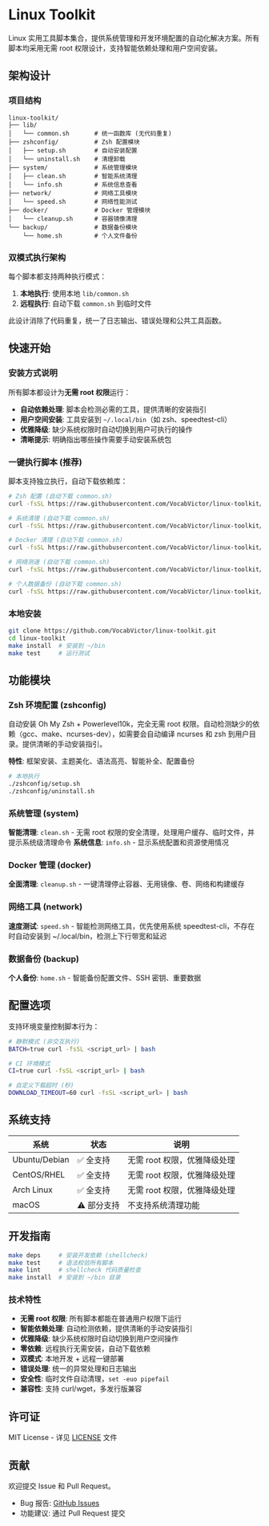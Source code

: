 # Linux Toolkit

Linux 实用工具脚本集合，提供系统管理和开发环境配置的自动化解决方案。所有脚本均采用无需 root 权限设计，支持智能依赖处理和用户空间安装。

## 架构设计

### 项目结构

```
linux-toolkit/
├── lib/
│   └── common.sh       # 统一函数库 (无代码重复)
├── zshconfig/          # Zsh 配置模块
│   ├── setup.sh        # 自动安装配置
│   └── uninstall.sh    # 清理卸载
├── system/             # 系统管理模块
│   ├── clean.sh        # 智能系统清理
│   └── info.sh         # 系统信息查看
├── network/            # 网络工具模块
│   └── speed.sh        # 网络性能测试
├── docker/             # Docker 管理模块
│   └── cleanup.sh      # 容器镜像清理
└── backup/             # 数据备份模块
    └── home.sh         # 个人文件备份
```

### 双模式执行架构

每个脚本都支持两种执行模式：

1. **本地执行**: 使用本地 `lib/common.sh`
2. **远程执行**: 自动下载 `common.sh` 到临时文件

此设计消除了代码重复，统一了日志输出、错误处理和公共工具函数。

## 快速开始

### 安装方式说明

所有脚本都设计为**无需 root 权限**运行：

- **自动依赖处理**: 脚本会检测必需的工具，提供清晰的安装指引
- **用户空间安装**: 工具安装到 `~/.local/bin`（如 zsh、speedtest-cli）
- **优雅降级**: 缺少系统权限时自动切换到用户可执行的操作
- **清晰提示**: 明确指出哪些操作需要手动安装系统包

### 一键执行脚本 (推荐)

脚本支持独立执行，自动下载依赖库：

```bash
# Zsh 配置 (自动下载 common.sh)
curl -fsSL https://raw.githubusercontent.com/VocabVictor/linux-toolkit/master/zshconfig/setup.sh | bash

# 系统清理 (自动下载 common.sh)
curl -fsSL https://raw.githubusercontent.com/VocabVictor/linux-toolkit/master/system/clean.sh | bash

# Docker 清理 (自动下载 common.sh)
curl -fsSL https://raw.githubusercontent.com/VocabVictor/linux-toolkit/master/docker/cleanup.sh | bash

# 网络测速 (自动下载 common.sh)
curl -fsSL https://raw.githubusercontent.com/VocabVictor/linux-toolkit/master/network/speed.sh | bash

# 个人数据备份 (自动下载 common.sh)
curl -fsSL https://raw.githubusercontent.com/VocabVictor/linux-toolkit/master/backup/home.sh | bash
```

### 本地安装

```bash
git clone https://github.com/VocabVictor/linux-toolkit.git
cd linux-toolkit
make install  # 安装到 ~/bin
make test     # 运行测试
```

## 功能模块

### Zsh 环境配置 (zshconfig)

自动安装 Oh My Zsh + Powerlevel10k，完全无需 root 权限。自动检测缺少的依赖（gcc、make、ncurses-dev），如需要会自动编译 ncurses 和 zsh 到用户目录。提供清晰的手动安装指引。

**特性**: 框架安装、主题美化、语法高亮、智能补全、配置备份

```bash
# 本地执行
./zshconfig/setup.sh
./zshconfig/uninstall.sh
```

### 系统管理 (system)

**智能清理**: `clean.sh` - 无需 root 权限的安全清理，处理用户缓存、临时文件，并提示系统级清理命令
**系统信息**: `info.sh` - 显示系统配置和资源使用情况

### Docker 管理 (docker)

**全面清理**: `cleanup.sh` - 一键清理停止容器、无用镜像、卷、网络和构建缓存

### 网络工具 (network)

**速度测试**: `speed.sh` - 智能检测网络工具，优先使用系统 speedtest-cli，不存在时自动安装到 ~/.local/bin，检测上下行带宽和延迟

### 数据备份 (backup)

**个人备份**: `home.sh` - 智能备份配置文件、SSH 密钥、重要数据

## 配置选项

支持环境变量控制脚本行为：

```bash
# 静默模式 (非交互执行)
BATCH=true curl -fsSL <script_url> | bash

# CI 环境模式
CI=true curl -fsSL <script_url> | bash

# 自定义下载超时 (秒)
DOWNLOAD_TIMEOUT=60 curl -fsSL <script_url> | bash
```

## 系统支持

| 系统 | 状态 | 说明 |
|------|------|------|
| Ubuntu/Debian | ✅ 全支持 | 无需 root 权限，优雅降级处理 |
| CentOS/RHEL | ✅ 全支持 | 无需 root 权限，优雅降级处理 |
| Arch Linux | ✅ 全支持 | 无需 root 权限，优雅降级处理 |
| macOS | ⚠️ 部分支持 | 不支持系统清理功能 |

## 开发指南

```bash
make deps     # 安装开发依赖 (shellcheck)
make test     # 语法校验所有脚本
make lint     # shellcheck 代码质量检查
make install  # 安装到 ~/bin 目录
```

### 技术特性

- **无需 root 权限**: 所有脚本都能在普通用户权限下运行
- **智能依赖处理**: 自动检测依赖，提供清晰的手动安装指引
- **优雅降级**: 缺少系统权限时自动切换到用户空间操作
- **零依赖**: 远程执行无需安装，自动下载依赖
- **双模式**: 本地开发 + 远程一键部署
- **错误处理**: 统一的异常处理和日志输出
- **安全性**: 临时文件自动清理，`set -euo pipefail`
- **兼容性**: 支持 curl/wget，多发行版兼容

## 许可证

MIT License - 详见 [LICENSE](LICENSE) 文件

## 贡献

欢迎提交 Issue 和 Pull Request。

- Bug 报告: [GitHub Issues](https://github.com/VocabVictor/linux-toolkit/issues)
- 功能建议: 通过 Pull Request 提交